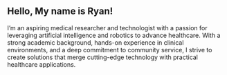 ## Hello, My name is Ryan!

I’m an aspiring medical researcher and technologist with a passion for leveraging artificial intelligence and robotics to advance healthcare. With a strong academic background, hands-on experience in clinical environments, and a deep commitment to community service, I strive to create solutions that merge cutting-edge technology with practical healthcare applications.
